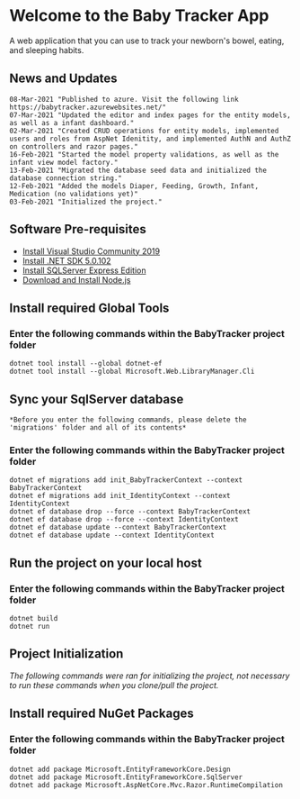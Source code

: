 # Welcome to the Baby Tracker App
A web application that you can use to track your newborn's bowel, eating, and sleeping habits.
## News and Updates
    08-Mar-2021 "Published to azure. Visit the following link https://babytracker.azurewebsites.net/"
    07-Mar-2021 "Updated the editor and index pages for the entity models, as well as a infant dashboard."
    02-Mar-2021 "Created CRUD operations for entity models, implemented users and roles from AspNet Idenitity, and implemented AuthN and AuthZ on controllers and razor pages."
    16-Feb-2021 "Started the model property validations, as well as the infant view model factory."
    13-Feb-2021 "Migrated the database seed data and initialized the database connection string."
    12-Feb-2021 "Added the models Diaper, Feeding, Growth, Infant, Medication (no validations yet)"
    03-Feb-2021 "Initialized the project."

## Software Pre-requisites
- [Install Visual Studio Community 2019](https://visualstudio.microsoft.com/thank-you-downloading-visual-studio/?sku=Community&rel=16)
- [Install .NET SDK 5.0.102](https://dotnet.microsoft.com/download/dotnet/thank-you/sdk-5.0.102-windows-x64-installer)
- [Install SQLServer Express Edition](https://www.microsoft.com/en-in/sql-server/sql-server-downloads)
- [Download and Install Node.js](https://nodejs.org/en/)

##  Install required Global Tools
### Enter the following commands within the BabyTracker project folder
    dotnet tool install --global dotnet-ef
    dotnet tool install --global Microsoft.Web.LibraryManager.Cli

## Sync your SqlServer database
    *Before you enter the following commands, please delete the 'migrations' folder and all of its contents*
### Enter the following commands within the BabyTracker project folder
    dotnet ef migrations add init_BabyTrackerContext --context BabyTrackerContext
    dotnet ef migrations add init_IdentityContext --context IdentityContext
    dotnet ef database drop --force --context BabyTrackerContext
    dotnet ef database drop --force --context IdentityContext
    dotnet ef database update --context BabyTrackerContext
    dotnet ef database update --context IdentityContext

## Run the project on your local host
### Enter the following commands within the BabyTracker project folder
    dotnet build
    dotnet run

    
## Project Initialization
*The following commands were ran for initializing the project, not necessary to run these commands when you clone/pull the project.*

## Install required NuGet Packages
### Enter the following commands within the BabyTracker project folder
    dotnet add package Microsoft.EntityFrameworkCore.Design
    dotnet add package Microsoft.EntityFrameworkCore.SqlServer
    dotnet add package Microsoft.AspNetCore.Mvc.Razor.RuntimeCompilation




